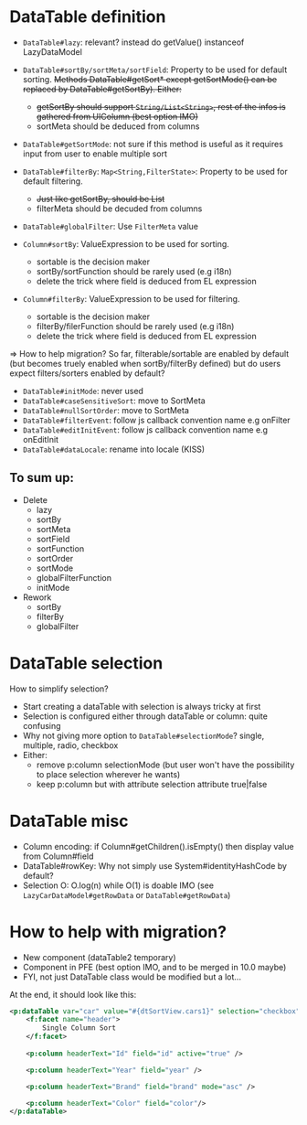# DataTable definition

- `DataTable#lazy`: relevant? instead do getValue() instanceof LazyDataModel

- `DataTable#sortBy/sortMeta/sortField`: Property to be used for default sorting. ~~Methods DataTable#getSort* except getSortMode() can be replaced by DataTable#getSortBy). Either:~~
    * ~~getSortBy should support `String/List<String>`, rest of the infos is gathered from UIColumn (best option IMO)~~
    * sortMeta should be deduced from columns

- `DataTable#getSortMode`: not sure if this method is useful as it requires input from user to enable multiple sort

- `DataTable#filterBy`: `Map<String,FilterState>`: Property to be used for default filtering.
    * ~~Just like getSortBy, should be List<String>~~
    * filterMeta should be decuded from columns

- `DataTable#globalFilter`: Use `FilterMeta` value

- `Column#sortBy`: ValueExpression to be used for sorting.
    * sortable is the decision maker
    * sortBy/sortFunction should be rarely used (e.g i18n)
    * delete the trick where field is deduced from EL expression
    
- `Column#filterBy`: ValueExpression to be used for filtering.
	* sortable is the decision maker
	* filterBy/filerFunction should be rarely used (e.g i18n)
	* delete the trick where field is deduced from EL expression
	
=> How to help migration? So far, filterable/sortable are enabled by default (but becomes truely enabled when sortBy/filterBy defined) but do users expect filters/sorters enabled by default?

- `DataTable#initMode`: never used
- `DataTable#caseSensitiveSort`: move to SortMeta
- `DataTable#nullSortOrder`: move to SortMeta
- `DataTable#filterEvent`: follow js callback convention name e.g onFilter
- `DataTable#editInitEvent`: follow js callback convention name e.g onEditInit
- `DataTable#dataLocale`: rename into locale (KISS)

## To sum up:
* Delete 
    * lazy
    * sortBy
    * sortMeta
    * sortField
    * sortFunction
    * sortOrder
    * sortMode
    * globalFilterFunction
    * initMode
* Rework
    * sortBy
    * filterBy
    * globalFilter

# DataTable selection
How to simplify selection?
* Start creating a dataTable with selection is always tricky at first
* Selection is configured either through dataTable or column: quite confusing
* Why not giving more option to `DataTable#selectionMode`? single, multiple, radio, checkbox
* Either:
    * remove p:column selectionMode (but user won't have the possibility to place selection wherever he wants)
    * keep p:column but with attribute selection attribute true|false

# DataTable misc
* Column encoding: if Column#getChildren().isEmpty() then display value from Column#field
* DataTable#rowKey: Why not simply use System#identityHashCode by default?
* Selection O: O.log(n) while O(1) is doable IMO (see `LazyCarDataModel#getRowData` or `DataTable#getRowData`)

# How to help with migration?
* New component (dataTable2 temporary)
* Component in PFE (best option IMO, and to be merged in 10.0 maybe)
* FYI, not just DataTable class would be modified but a lot...

At the end, it should look like this:
```xml
<p:dataTable var="car" value="#{dtSortView.cars1}" selection="checkbox">
    <f:facet name="header">
        Single Column Sort
    </f:facet>
    
    <p:column headerText="Id" field="id" active="true" />

    <p:column headerText="Year" field="year" />

    <p:column headerText="Brand" field="brand" mode="asc" />

    <p:column headerText="Color" field="color"/>
</p:dataTable>
```